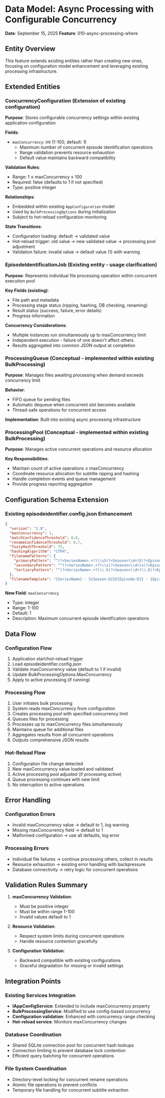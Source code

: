 # Data Model: Async Processing with Configurable Concurrency

**Date**: September 15, 2025
**Feature**: 010-async-processing-where

## Entity Overview

This feature extends existing entities rather than creating new ones, focusing on configuration model enhancement and leveraging existing processing infrastructure.

## Extended Entities

### ConcurrencyConfiguration (Extension of existing configuration)

**Purpose**: Stores configurable concurrency settings within existing application configuration

**Fields**:
- `maxConcurrency`: int (1-100, default: 1)
  - Maximum number of concurrent episode identification operations
  - Range validation prevents resource exhaustion
  - Default value maintains backward compatibility

**Validation Rules**:
- Range: 1 ≤ maxConcurrency ≤ 100
- Required: false (defaults to 1 if not specified)
- Type: positive integer

**Relationships**:
- Embedded within existing `AppConfiguration` model
- Used by `BulkProcessingOptions` during initialization
- Subject to hot-reload configuration monitoring

**State Transitions**:
- Configuration loading: default → validated value
- Hot-reload trigger: old value → new validated value → processing pool adjustment
- Validation failure: invalid value → default value (1) with warning

### EpisodeIdentificationJob (Existing entity - usage clarification)

**Purpose**: Represents individual file processing operation within concurrent execution pool

**Key Fields (existing)**:
- File path and metadata
- Processing stage status (ripping, hashing, DB checking, renaming)
- Result status (success, failure, error details)
- Progress information

**Concurrency Considerations**:
- Multiple instances run simultaneously up to maxConcurrency limit
- Independent execution - failure of one doesn't affect others
- Results aggregated into common JSON output at completion

### ProcessingQueue (Conceptual - implemented within existing BulkProcessing)

**Purpose**: Manages files awaiting processing when demand exceeds concurrency limit

**Behavior**:
- FIFO queue for pending files
- Automatic dequeue when concurrent slot becomes available
- Thread-safe operations for concurrent access

**Implementation**: Built into existing async processing infrastructure

### ProcessingPool (Conceptual - implemented within existing BulkProcessing)

**Purpose**: Manages active concurrent operations and resource allocation

**Key Responsibilities**:
- Maintain count of active operations ≤ maxConcurrency
- Coordinate resource allocation for subtitle ripping and hashing
- Handle completion events and queue management
- Provide progress reporting aggregation

## Configuration Schema Extension

### Existing episodeidentifier.config.json Enhancement

```json
{
  "version": "2.0",
  "maxConcurrency": 1,
  "matchConfidenceThreshold": 0.6,
  "renameConfidenceThreshold": 0.7,
  "fuzzyHashThreshold": 75,
  "hashingAlgorithm": "CTPH",
  "filenamePatterns": {
    "primaryPattern": "^(?<SeriesName>.+?)\\sS(?<Season>\\d+)E(?<Episode>\\d+)(?:[\\s\\.\\-]+(?<EpisodeName>.+?))?$",
    "secondaryPattern": "^(?<SeriesName>.+?)\\s(?<Season>\\d+)x(?<Episode>\\d+)(?:[\\s\\.\\-]+(?<EpisodeName>.+?))?$", 
    "tertiaryPattern": "^(?<SeriesName>.+?)\\.S(?<Season>\\d+)\\.E(?<Episode>\\d+)(?:\\.(?<EpisodeName>.+?))?$"
  },
  "filenameTemplate": "{SeriesName} - S{Season:D2}E{Episode:D2} - {EpisodeName}{FileExtension}"
}
```

**New Field**: `maxConcurrency`
- Type: integer
- Range: 1-100
- Default: 1
- Description: Maximum concurrent episode identification operations

## Data Flow

### Configuration Flow
1. Application start/hot-reload trigger
2. Load episodeidentifier.config.json
3. Validate maxConcurrency value (default to 1 if invalid)
4. Update BulkProcessingOptions.MaxConcurrency
5. Apply to active processing (if running)

### Processing Flow
1. User initiates bulk processing
2. System reads maxConcurrency from configuration
3. Creates processing pool with specified concurrency limit
4. Queues files for processing
5. Processes up to maxConcurrency files simultaneously
6. Maintains queue for additional files
7. Aggregates results from all concurrent operations
8. Outputs comprehensive JSON results

### Hot-Reload Flow
1. Configuration file change detected
2. New maxConcurrency value loaded and validated
3. Active processing pool adjusted (if processing active)
4. Queue processing continues with new limit
5. No interruption to active operations

## Error Handling

### Configuration Errors
- Invalid maxConcurrency value → default to 1, log warning
- Missing maxConcurrency field → default to 1
- Malformed configuration → use all defaults, log error

### Processing Errors
- Individual file failures → continue processing others, collect in results
- Resource exhaustion → existing error handling with backpressure
- Database connectivity → retry logic for concurrent operations

## Validation Rules Summary

1. **maxConcurrency Validation**:
   - Must be positive integer
   - Must be within range 1-100
   - Invalid values default to 1

2. **Resource Validation**:
   - Respect system limits during concurrent operations
   - Handle resource contention gracefully

3. **Configuration Validation**:
   - Backward compatible with existing configurations
   - Graceful degradation for missing or invalid settings

## Integration Points

### Existing Services Integration
- **IAppConfigService**: Extended to include maxConcurrency property
- **BulkProcessingService**: Modified to use config-based concurrency
- **Configuration validation**: Enhanced with concurrency range checking
- **Hot-reload service**: Monitors maxConcurrency changes

### Database Coordination
- Shared SQLite connection pool for concurrent hash lookups
- Connection limiting to prevent database lock contention
- Efficient query batching for concurrent operations

### File System Coordination
- Directory-level locking for concurrent rename operations
- Atomic file operations to prevent conflicts
- Temporary file handling for concurrent subtitle extraction